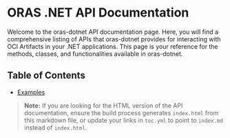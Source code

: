 # ORAS .NET API Documentation

Welcome to the oras-dotnet API documentation page. Here, you will find a comprehensive listing of APIs that oras-dotnet provides for interacting with OCI Artifacts in your .NET applications. This page is your reference for the methods, classes, and functionalities available in oras-dotnet.

## Table of Contents

- [Examples](../examples.md)

> **Note:** If you are looking for the HTML version of the API documentation, ensure the build process generates `index.html` from this markdown file, or update your links in `toc.yml` to point to `index.md` instead of `index.html`.